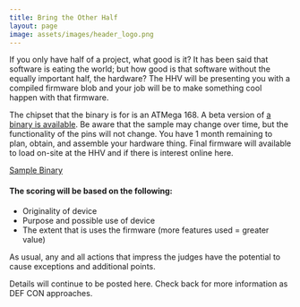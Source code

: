 ```yaml
---
title: Bring the Other Half
layout: page
image: assets/images/header_logo.png
---
```


If you only have half of a project, what good is it? It has been said that software is eating the world; but how good is that software without the equally important half, the hardware? The HHV will be presenting you with a compiled firmware blob and your job will be to make something cool happen with that firmware.

The chipset that the binary is for is an ATMega 168. A beta version of [a binary is available](/assets/BringOtherHalfBeta.hex). Be aware that the sample may change over time, but the functionality of the pins will not change. You have 1 month remaining to plan, obtain, and assemble your hardware thing. Final firmware will available to load on-site at the HHV and if there is interest online here. 

[Sample Binary](/assets/BringOtherHalfBeta.hex)

#### The scoring will be based on the following:
* Originality of device 
* Purpose and possible use of device
* The extent that is uses the firmware (more features used = greater value) 

As usual, any and all actions that impress the judges have the potential to cause exceptions and additional points.

Details will continue to be posted here. Check back for more information as DEF CON approaches.
